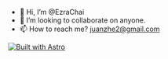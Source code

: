 - 👋 Hi, I’m @EzraChai
- 💞️ I’m looking to collaborate on anyone.
- 📫 How to reach me? juanzhe2@gmail.com

<!---
EzraChai/EzraChai is a ✨ special ✨ repository because its `README.md` (this file) appears on your GitHub profile.
You can click the Preview link to take a look at your changes.
--->

[![Built with Astro](https://astro.badg.es/v1/built-with-astro.svg)](https://astro.build)

